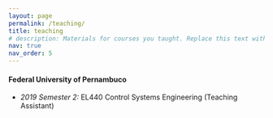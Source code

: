 ```yaml
---
layout: page
permalink: /teaching/
title: teaching
# description: Materials for courses you taught. Replace this text with your description.
nav: true
nav_order: 5
---
```


#### Federal University of Pernambuco

- <i>2019 Semester 2:</i> EL440 Control Systems Engineering (Teaching Assistant)
